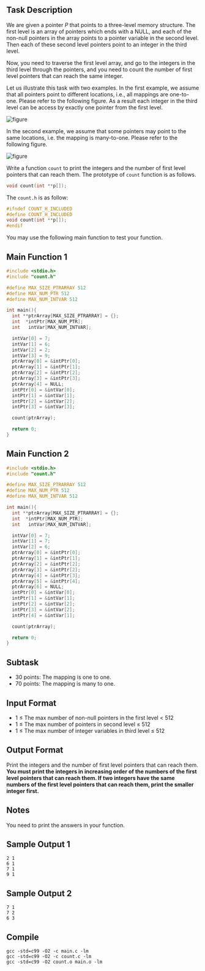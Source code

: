 ## Task Description ##
We are given a pointer *P* that points to a three-level memory structure. The first level is an array of pointers which ends with a NULL, and each of the non-null pointers in the array points to a pointer variable in the second level. Then each of these second level pointers point to an integer in the third level.  

Now, you need to traverse the first level array, and go to the integers in the third level through the pointers, and you need to count the number of first level pointers that can reach the same integer.  

Let us illustrate this task with two examples. In the first example, we assume that all pointers point to different locations, i.e., all mappings are one-to-one. Please refer to the following figure. As a result  each integer in the third level can be access by exactly one pointer from the first level.  

![figure](/images/problems/p10178-1.PNG)

In the second example, we assume that some pointers may point to the same locations, i.e. the mapping is many-to-one. Please refer to the following figure.  

![figure](/images/problems/p10178-2.PNG)

Write a function `count` to print the integers and the number of first level pointers that can reach them. The prototype of `count` function is as follows.
```c
void count(int **p[]);
```
The `count.h` is as follow:
```c
#ifndef COUNT_H_INCLUDED
#define COUNT_H_INCLUDED
void count(int **p[]);
#endif
```

You may use the following main function to test your function.

## Main Function 1 ##
```c
#include <stdio.h>
#include "count.h"

#define MAX_SIZE_PTRARRAY 512
#define MAX_NUM_PTR 512
#define MAX_NUM_INTVAR 512

int main(){
  int **ptrArray[MAX_SIZE_PTRARRAY] = {};
  int  *intPtr[MAX_NUM_PTR];
  int   intVar[MAX_NUM_INTVAR];

  intVar[0] = 7;
  intVar[1] = 6;
  intVar[2] = 2;
  intVar[3] = 9;
  ptrArray[0] = &intPtr[0];
  ptrArray[1] = &intPtr[1];
  ptrArray[2] = &intPtr[2];
  ptrArray[3] = &intPtr[3];
  ptrArray[4] = NULL;
  intPtr[0] = &intVar[0];
  intPtr[1] = &intVar[1];
  intPtr[2] = &intVar[2];
  intPtr[3] = &intVar[3];

  count(ptrArray);

  return 0;
}
```
## Main Function 2 ##
```c
#include <stdio.h>
#include "count.h"

#define MAX_SIZE_PTRARRAY 512
#define MAX_NUM_PTR 512
#define MAX_NUM_INTVAR 512

int main(){
  int **ptrArray[MAX_SIZE_PTRARRAY] = {};
  int  *intPtr[MAX_NUM_PTR];
  int   intVar[MAX_NUM_INTVAR];

  intVar[0] = 7;
  intVar[1] = 7;
  intVar[2] = 6;
  ptrArray[0] = &intPtr[0];
  ptrArray[1] = &intPtr[1];
  ptrArray[2] = &intPtr[2];
  ptrArray[3] = &intPtr[2];
  ptrArray[4] = &intPtr[3];
  ptrArray[5] = &intPtr[4];
  ptrArray[6] = NULL;
  intPtr[0] = &intVar[0];
  intPtr[1] = &intVar[1];
  intPtr[2] = &intVar[2];
  intPtr[3] = &intVar[2];
  intPtr[4] = &intVar[1];

  count(ptrArray);

  return 0;
}
```
## Subtask ##
- 30 points: The mapping is one to one.  
- 70 points: The mapping is many to one.

## Input Format ##
- 1 $\leq$ The max number of non-null pointers in the first level $<$ 512
- 1 $\leq$ The max number of pointers in second level $\leq$ 512
- 1 $\leq$ The max number of integer variables in third level $\leq$ 512

## Output Format ##
Print the integers and the number of first level pointers that can reach them. **You must print the integers in increasing order of the numbers of the first level pointers that can reach them. If two integers have the same numbers of the first level pointers that can reach them, print the smaller integer first.**

## Notes ##
You need to print the answers in your function.

## Sample Output 1 ##
```
2 1
6 1
7 1
9 1
```
## Sample Output 2 ##
```
7 1
7 2
6 3
```
## Compile ##
```
gcc -std=c99 -O2 -c main.c -lm
gcc -std=c99 -O2 -c count.c -lm
gcc -std=c99 -O2 count.o main.o -lm
```


